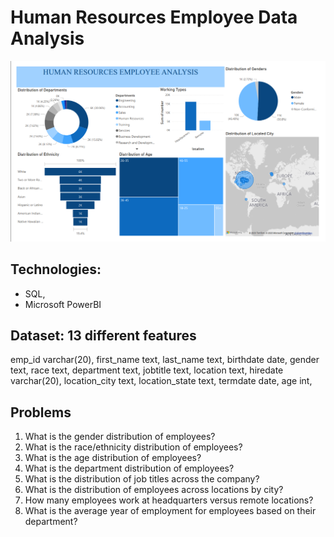 # Human Resources Employee Data Analysis
![dashboard](https://github.com/alicenkbaytop/hr-employee-analysis-sql-powerbi/blob/main/analysis%20outputs/HR%20Employee%20Analysis.png)

## Technologies: 
* SQL,
* Microsoft PowerBI

## Dataset: 13 different features 
emp_id varchar(20),
first_name text,
last_name text, 
birthdate date, 
gender text, 
race text, 
department text, 
jobtitle text, 
location text, 
hiredate varchar(20), 
location_city text, 
location_state text, 
termdate date,
age int,

## Problems
1. What is the gender distribution of employees?
2. What is the race/ethnicity distribution of employees?
3. What is the age distribution of employees?
4. What is the department distribution of employees?
5. What is the distribution of job titles across the company?
6. What is the distribution of employees across locations by city?
7. How many employees work at headquarters versus remote locations?
8. What is the average year of employment for employees based on their department?
